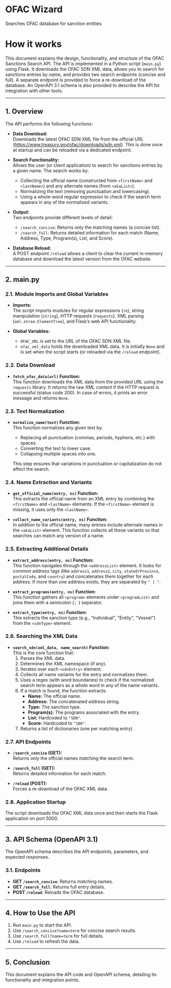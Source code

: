# OFAC Wizard
Searches OFAC database for sanction entities 


# How it works
This document explains the design, functionality, and structure of the OFAC Sanctions Search API. The API is implemented in a Python script (`main.py`) using Flask. It downloads the OFAC SDN XML data, allows you to search for sanctions entries by name, and provides two search endpoints (concise and full). A separate endpoint is provided to force a re-download of the database. An OpenAPI 3.1 schema is also provided to describe the API for integration with other tools.

---

## 1. Overview

The API performs the following functions:

- **Data Download:**  
  Downloads the latest OFAC SDN XML file from the official URL (<https://www.treasury.gov/ofac/downloads/sdn.xml>). This is done once at startup and can be reloaded via a dedicated endpoint.

- **Search Functionality:**  
  Allows the user (or client application) to search for sanctions entries by a given name. The search works by:
  - Collecting the official name (constructed from `<firstName>` and `<lastName>`) and any alternate names (from `<akaList>`).
  - Normalizing the text (removing punctuation and lowercasing).
  - Using a whole-word regular expression to check if the search term appears in any of the normalized variants.

- **Output:**  
  Two endpoints provide different levels of detail:
  - `/search_concise`: Returns only the matching names (a concise list).
  - `/search_full`: Returns detailed information for each match (Name, Address, Type, Program(s), List, and Score).

- **Database Reload:**  
  A POST endpoint `/reload` allows a client to clear the current in-memory database and download the latest version from the OFAC website.

---

## 2.  main.py

### 2.1. Module Imports and Global Variables

- **Imports:**  
  The script imports modules for regular expressions (`re`), string manipulation (`string`), HTTP requests (`requests`), XML parsing (`xml.etree.ElementTree`), and Flask’s web API functionality.
  
- **Global Variables:**  
  - `OFAC_URL` is set to the URL of the OFAC SDN XML file.
  - `ofac_xml_data` holds the downloaded XML data. It is initially `None` and is set when the script starts (or reloaded via the `/reload` endpoint).

### 2.2. Data Download

- **`fetch_ofac_data(url)` Function:**  
  This function downloads the XML data from the provided URL using the `requests` library. It returns the raw XML content if the HTTP request is successful (status code 200). In case of errors, it prints an error message and returns `None`.

### 2.3. Text Normalization

- **`normalize_name(text)` Function:**  
  This function normalizes any given text by:
  - Replacing all punctuation (commas, periods, hyphens, etc.) with spaces.
  - Converting the text to lower case.
  - Collapsing multiple spaces into one.
  
  This step ensures that variations in punctuation or capitalization do not affect the search.

### 2.4. Name Extraction and Variants

- **`get_official_name(entry, ns)` Function:**  
  This extracts the official name from an XML entry by combining the `<firstName>` and `<lastName>` elements. If the `<firstName>` element is missing, it uses only the `<lastName>`.

- **`collect_name_variants(entry, ns)` Function:**  
  In addition to the official name, many entries include alternate names in the `<akaList>` element. This function collects all these variants so that searches can match any version of a name.

### 2.5. Extracting Additional Details

- **`extract_address(entry, ns)` Function:**  
  This function navigates through the `<addressList>` element. It looks for common address tags (like `address1`, `address2`, `city`, `stateOrProvince`, `postalCode`, and `country`) and concatenates them together for each address. If more than one address exists, they are separated by `" | "`.

- **`extract_programs(entry, ns)` Function:**  
  This function gathers all `<program>` elements under `<programList>` and joins them with a semicolon (`; `) separator.

- **`extract_type(entry, ns)` Function:**  
  This extracts the sanction type (e.g., "Individual", "Entity", "Vessel") from the `<sdnType>` element.

### 2.6. Searching the XML Data

- **`search_sdn(xml_data, name_search)` Function:**  
  This is the core function that:
  1. Parses the XML data.
  2. Determines the XML namespace (if any).
  3. Iterates over each `<sdnEntry>` element.
  4. Collects all name variants for the entry and normalizes them.
  5. Uses a regex (with word boundaries) to check if the normalized search term appears as a whole word in any of the name variants.
  6. If a match is found, the function extracts:
     - **Name:** The official name.
     - **Address:** The concatenated address string.
     - **Type:** The sanction type.
     - **Program(s):** The programs associated with the entry.
     - **List:** Hardcoded to `"SDN"`.
     - **Score:** Hardcoded to `"100"`.
  7. Returns a list of dictionaries (one per matching entry).

### 2.7. API Endpoints

- **`/search_concise` (GET):**  
  Returns only the official names matching the search term.

- **`/search_full` (GET):**  
  Returns detailed information for each match.

- **`/reload` (POST):**  
  Forces a re-download of the OFAC XML data.

### 2.8. Application Startup

The script downloads the OFAC XML data once and then starts the Flask application on port 5000.

---

## 3. API Schema (OpenAPI 3.1)

The OpenAPI schema describes the API endpoints, parameters, and expected responses.

### 3.1. Endpoints

- **GET `/search_concise`**: Returns matching names.
- **GET `/search_full`**: Returns full entry details.
- **POST `/reload`**: Reloads the OFAC database.

---

## 4. How to Use the API

1. Run `main.py` to start the API.
2. Use `/search_concise?name=term` for concise search results.
3. Use `/search_full?name=term` for full details.
4. Use `/reload` to refresh the data.

---

## 5. Conclusion

This document explains the API code and OpenAPI schema, detailing its functionality and integration points.
